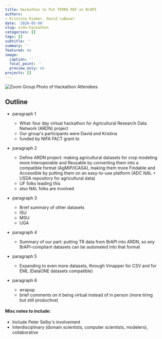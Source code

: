 ```yaml
---
title: Hackathon to Put TERRA REF on BrAPI
authors: 
- Kristina Riemer, David LeBauer
date: '2020-05-08'
slug: ardn-hackathon
categories: []
tags: []
subtitle: ''
summary: ''
featured: no
image:
  caption: ''
  focal_point: ''
  preview_only: no
projects: []
---
```


![Zoom Group Photo of Hackathon Attendees](/post/2020-05-08-ardn-hackathon_files/ARDN_team_2020.05.jpg)

## Outline

- paragraph 1
  - What: four day virtual hackathon for Agricultural Research Data Network (ARDN) project
  - Our group's participants were David and Kristina
  - funded by NIFA FACT grant to

- paragraph 2
  - Define ARDN project: making agricultural datasets for crop modeling more Interoperable and Reusable by converting them into a compatible format (AgMIP/ICASA), making them more Findable and Accessible by putting them on an easy-to-use platform (ADC NAL = USDA repository for agricultural data)
  - UF folks leading this
  - also NAL folks are involved

- paragraph 3
  - Brief summary of other datasets
  - ISU
  - MSU
  - UGA

- paragraph 4
  - Summary of our part: putting TR data from BrAPI into ARDN, so any BrAPI-compliant datasets can be automated into that format

- paragraph 5
  - Expanding to even more datasets, through Vmapper for CSV and for EML (DataONE datasets compatible)

- paragraph 6
  - wrapup
  - brief comments on it being virtual instead of in person (more tiring but still productive)

#### Misc notes to include: 
- Include Peter Selby's involvement
- Interdisciplinary (domain scientists, computer scientists, modelers), collaborative
